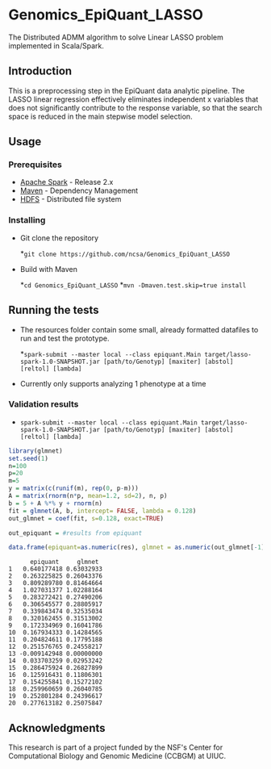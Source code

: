 # Genomics_EpiQuant_LASSO

The Distributed ADMM algorithm to solve Linear LASSO problem implemented in Scala/Spark.

## Introduction

This is a preprocessing step in the EpiQuant data analytic pipeline. The LASSO linear regression effectively eliminates independent x variables that does not significantly contribute to the response variable, so that the search space is reduced in the main stepwise model selection.

## Usage

### Prerequisites

   * [Apache Spark](https://spark.apache.org) - Release 2.x
   * [Maven](https://maven.apache.org/) - Dependency Management
   * [HDFS](http://hadoop.apache.org) - Distributed file system

### Installing

* Git clone the repository

	*`git clone https://github.com/ncsa/Genomics_EpiQuant_LASSO`

* Build with Maven

	*`cd Genomics_EpiQuant_LASSO`
	*`mvn -Dmaven.test.skip=true install`

## Running the tests

* The resources folder contain some small, already formatted datafiles to run and test the prototype. 
	
	*`spark-submit --master local --class epiquant.Main target/lasso-spark-1.0-SNAPSHOT.jar [path/to/Genotyp] [maxiter] [abstol] [reltol] [lambda]`

* Currently only supports analyzing 1 phenotype at a time

### Validation results
* `spark-submit --master local --class epiquant.Main target/lasso-spark-1.0-SNAPSHOT.jar [path/to/Genotyp] [maxiter] [abstol] [reltol] [lambda]`

```R
library(glmnet)
set.seed(1)
n=100
p=20
m=5
y = matrix(c(runif(m), rep(0, p-m)))
A = matrix(rnorm(n*p, mean=1.2, sd=2), n, p)
b = 5 + A %*% y + rnorm(n)
fit = glmnet(A, b, intercept= FALSE, lambda = 0.128)
out_glmnet = coef(fit, s=0.128, exact=TRUE)

out_epiquant = #results from epiquant

data.frame(epiquant=as.numeric(res), glmnet = as.numeric(out_glmnet[-1]))	
```

```
	  epiquant     glmnet
1   0.640177418 0.63032933
2   0.263225825 0.26043376
3   0.809289780 0.81464664
4   1.027031377 1.02288164
5   0.283272421 0.27490206
6   0.306545577 0.28805917
7   0.339843474 0.32535034
8   0.320162455 0.31513002
9   0.172334969 0.16041786
10  0.167934333 0.14284565
11  0.204824611 0.17795188
12  0.251576765 0.24558217
13 -0.009142948 0.00000000
14  0.033703259 0.02953242
15  0.286475924 0.26827899
16  0.125916431 0.11806301
17  0.154255841 0.15272102
18  0.259960659 0.26040785
19  0.252801284 0.24396617
20  0.277613182 0.25075847
```

## Acknowledgments

This research is part of a project funded by the NSF's Center for  Computational Biology and Genomic Medicine (CCBGM) at UIUC.

